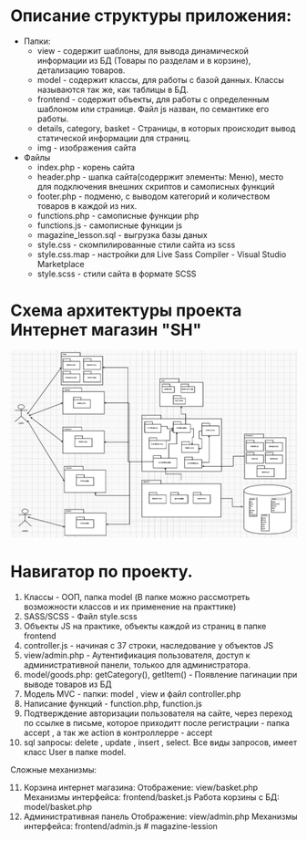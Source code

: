 Описание структуры приложения:
============================
- Папки:
    - view - содержит шаблоны, для вывода динамической информации из БД (Товары по разделам и в корзине), детализацию товаров.
    - model - содержит классы, для работы с базой данных. Классы называются так же, как таблицы в БД.
    - frontend - содержит объекты, для работы с определенным шаблоном или странице. Файл js назван, по семантике его работы.
    - details, category, basket - Страницы, в которых происходит вывод статической информации для страниц.
    - img - изображения сайта
- Файлы
    - index.php - корень сайта
    - header.php - шапка сайта(содерржит элементы: Меню), место для подключения внешних скриптов и самописных функций
    - footer.php - подменю, с выводом категорий и количеством товаров в каждой из них.
    - functions.php - самописные функции php
    - functions.js - самописные функции js
    - magazine_lesson.sql - выгрузка базы даных
    - style.css - скомпилированные стили сайта из scss
    - style.css.map - настройки для Live Sass Compiler - Visual Studio Marketplace
    - style.scss - стили сайта в формате SCSS

Схема архитектуры проекта Интернет магазин "SH"
=====================
![Image alt](https://github.com/AlexandrRumiantsev/NordicIT-Group-1-/blob/master/img/schem.png)

Навигатор по проекту.
=====================
1) Классы - ООП, папка model (В папке можно рассмотреть возможности классов и их применение на практтике)
2) SASS/SCSS - Файл style.scss
3) Объекты JS на практике, объекты каждой из страниц в папке frontend
4) controller.js - начиная с 37 строки, наследование у объектов JS
5) view/admin.php - Аутентификация пользователя, доступ к административной панели, толькоо для администратора.
6) model/goods.php: getCategory(), getItem() - Появление пагинации при выводе товаров из БД
7) Модель MVC - папки: model , view  и файл controller.php
8) Написание функций - function.php, function.js
9) Подтверждение авторизации пользователя на сайте, через переход по ссылке в письме, которое приходитт после регистрации - папка accept , а так же action в контроллерре - accept
10) sql запросы: delete , update , insert , select.
Все виды запросов, имеет класс User в папке model.

Сложные механизмы:

11) Корзина интернет магазина:
Отображение: view/basket.php
Механизмы интерфейса: frontend/basket.js
Работа корзины с БД: model/basket.php
12) Административная панель
Отображение: view/admin.php
Механизмы интерфейса: frontend/admin.js
#   m a g a z i n e - l e s s i o n 
 
 